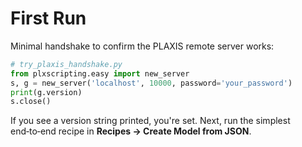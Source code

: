 # First Run

Minimal handshake to confirm the PLAXIS remote server works:

```python
# try_plaxis_handshake.py
from plxscripting.easy import new_server
s, g = new_server('localhost', 10000, password='your_password')
print(g.version)
s.close()
```

If you see a version string printed, you're set. Next, run the simplest end‑to‑end recipe in **Recipes → Create Model from JSON**.
